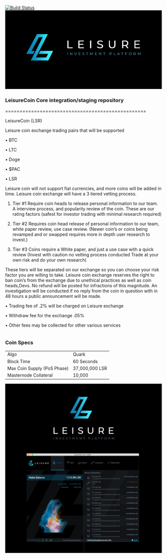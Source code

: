 [![Build Status](https://travis-ci.com/LeisureCoinProject/LeisureCoine-Core.svg?branch=master)](https://travis-ci.com/LeisureCoinProject/LeisureCoin-explorer)
![LeisureCoin Logo](https://github.com/LeisureCoinProject/LeisureCoin-Core/blob/master/src/qt/res/images/leisure_logo_concept_05.jpg)


### LeisureCoin Core integration/staging repository
=================================================

LeisureCoin (LSR)
<table>
Leisure coin exchange trading pairs that will be supported 

•  BTC

•  LTC

•  Doge

•  $PAC

•  LSR

Leisure coin will not support fiat currencies, and more coins will be added in time. Leisure coin exchange will have a 3 tiered vetting process.

1.   Tier #1 Require coin heads to release personal information to our team. A interview process, and popularity       review of the coin. These are our rating factors (safest for investor trading with minimal research required)

2.   Tier #2 Requires coin head release of personal information to our team, white paper review, use case review.       (Newer 
coin’s or coins being revamped and or swapped requires more in depth user research to invest.)

3.   Tier #3 Coins require a White paper, and just a use case with a quick review (Invest with caution no vetting       process conducted Trade at your own risk and do your own research)

These tiers will be separated on our exchange so you can choose your risk factor you are willing to take. Leisure coin exchange reserves the right to ban coin’s from the exchange due to unethical practices as well as coin heads,Devs. No refund will be posted for infractions of this magnitude. An investigation will be conducted if no reply from the coin in question with in 48 hours a public announcement will be made. 

•  Trading fee of .2% will be charged on Leisure exchange

•  Withdraw fee for the exchange .05%

•  Other fees may be collected for other various services
</table>

### Coin Specs
<table>
<tr><td>Algo</td><td>Quark</td></tr>
<tr><td>Block Time</td><td>60 Seconds</td></tr>
<tr><td>Max Coin Supply (PoS Phase)</td><td>37,000,000 LSR</td></tr>
<tr><td>Masternode Collateral</td><td>10,000</td></tr>
</table>

![LeisureCoin Logo](https://github.com/LeisureCoinProject/LeisureCoin-Core/blob/master/src/qt/res/images/leisurecoinpic.png)

